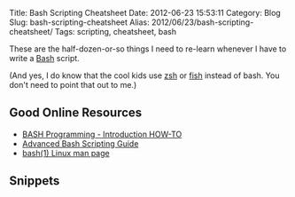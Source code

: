 Title: Bash Scripting Cheatsheet
Date: 2012-06-23 15:53:11
Category: Blog
Slug: bash-scripting-cheatsheet
Alias: 2012/06/23/bash-scripting-cheatsheet/
Tags: scripting, cheatsheet, bash


These are the half-dozen-or-so things I need to re-learn whenever I have to write a [Bash](http://en.wikipedia.org/wiki/Bash_(Unix_shell)) script.

(And yes, I do know that the cool kids use [zsh](http://en.wikipedia.org/wiki/Z_shell) or [fish](http://ridiculousfish.com/shell/) instead of bash. You don't need to point that out to me.)

## Good Online Resources

* [BASH Programming - Introduction HOW-TO](http://tldp.org/HOWTO/Bash-Prog-Intro-HOWTO.html)
* [Advanced Bash Scripting Guide](http://tldp.org/LDP/abs/html/index.html)
* [bash(1) Linux man page](http://linux.die.net/man/1/bash)

## Snippets

<script src="https://gist.github.com/2998722.js?file=bash_snippets.sh"></script>
